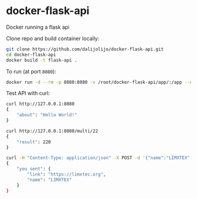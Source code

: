 # docker-flask-api

Docker running a flask api

Clone repo and build container locally:
```sh
git clone https://github.com/dalijolijo/docker-flask-api.git
cd docker-flask-api
docker build -t flask-api .
```

To run (at port `8080`):
```sh
docker run -d --rm -p 8080:8080 -v /root/docker-flask-api/app/:/app --name api flask-api
```

Test API with curl:
```sh
curl http://127.0.0.1:8080
{
    "about": "Hello World!"
}

curl http://127.0.0.1:8080/multi/22
{
    "result": 220
}

curl -H "Content-Type: application/json" -X POST -d '{"name":"LIMXTEX","link":"https://limxtec.org"}' http://127.0.0.1:8080
{
    "you sent": {
        "link": "https://limxtec.org",
        "name": "LIMXTEX"
    }
}
```

